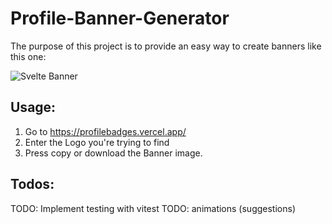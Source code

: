 # Profile-Banner-Generator

The purpose of this project is to provide an easy way to create banners like this one: 

![Svelte Banner](https://img.shields.io/badge/Svelte-FF3E00?style=for-the-badge&logo=Svelte&logoColor=FFFFFF)

## Usage: 

1. Go to https://profilebadges.vercel.app/
2. Enter the Logo you're trying to find
3. Press copy or download the Banner image.

## Todos:

TODO: Implement testing with vitest
TODO: animations (suggestions)